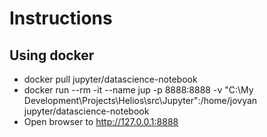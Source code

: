 # Instructions

## Using docker

- docker pull jupyter/datascience-notebook
- docker run --rm -it --name jup -p 8888:8888 -v "C:\My Development\Projects\Helios\src\Jupyter":/home/jovyan jupyter/datascience-notebook
- Open browser to http://127.0.0.1:8888
